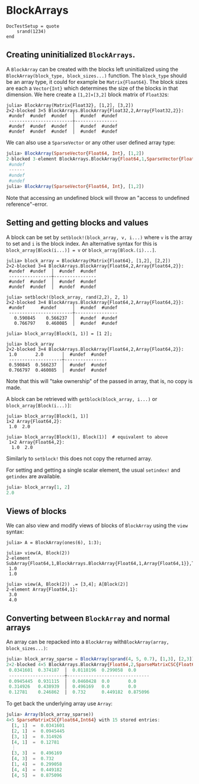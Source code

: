 # BlockArrays

```@meta
DocTestSetup = quote
    srand(1234)
end
```

## Creating uninitialized `BlockArrays`.

A `BlockArray` can be created with the blocks left uninitialized using the `BlockArray(block_type, block_sizes...)` function.
The `block_type` should be an array type, it could for example be `Matrix{Float64}`. The block sizes are each a `Vector{Int}` which determines the size of the blocks in that dimension. We here create a `[1,2]×[3,2]` block matrix of `Float32`s:

```jldoctest
julia> BlockArray(Matrix{Float32}, [1,2], [3,2])
2×2-blocked 3×5 BlockArrays.BlockArray{Float32,2,Array{Float32,2}}:
 #undef  #undef  #undef  │  #undef  #undef
 ------------------------┼----------------
 #undef  #undef  #undef  │  #undef  #undef
 #undef  #undef  #undef  │  #undef  #undef
```

We can also use a `SparseVector` or any other user defined array type:

```jl
julia> BlockArray(SparseVector{Float64, Int}, [1,2])
2-blocked 3-element BlockArrays.BlockArray{Float64,1,SparseVector{Float64,Int64}}:
 #undef
 ------
 #undef
 #undef
julia> BlockArray(SparseVector{Float64, Int}, [1,2])
```

Note that accessing an undefined block will throw an "access to undefined reference"-error.

## Setting and getting blocks and values

A block can be set by `setblock!(block_array, v, i...)` where `v` is the array to set and `i` is the block index.
An alternative syntax for this is `block_array[Block(i...)] = v` or
`block_array[Block.(i)...]`.

```jldoctest
julia> block_array = BlockArray(Matrix{Float64}, [1,2], [2,2])
2×2-blocked 3×4 BlockArrays.BlockArray{Float64,2,Array{Float64,2}}:
 #undef  #undef  │  #undef  #undef
 ----------------┼----------------
 #undef  #undef  │  #undef  #undef
 #undef  #undef  │  #undef  #undef

julia> setblock!(block_array, rand(2,2), 2, 1)
2×2-blocked 3×4 BlockArrays.BlockArray{Float64,2,Array{Float64,2}}:
 #undef      #undef      │  #undef  #undef
 ------------------------┼----------------
   0.590845    0.566237  │  #undef  #undef
   0.766797    0.460085  │  #undef  #undef

julia> block_array[Block(1, 1)] = [1 2];

julia> block_array
2×2-blocked 3×4 BlockArrays.BlockArray{Float64,2,Array{Float64,2}}:
 1.0       2.0       │  #undef  #undef
 --------------------┼----------------
 0.590845  0.566237  │  #undef  #undef
 0.766797  0.460085  │  #undef  #undef
```

Note that this will "take ownership" of the passed in array, that is, no copy is made.

A block can be retrieved with `getblock(block_array, i...)` or `block_array[Block(i...)]`:

```jldoctest
julia> block_array[Block(1, 1)]
1×2 Array{Float64,2}:
 1.0  2.0

julia> block_array[Block(1), Block(1)]  # equivalent to above
 1×2 Array{Float64,2}:
  1.0  2.0
```

Similarly to `setblock!` this does not copy the returned array.

For setting and getting a single scalar element, the usual `setindex!` and `getindex` are available.

```jl
julia> block_array[1, 2]
2.0
```

## Views of blocks

We can also view and modify views of blocks of `BlockArray` using the `view` syntax:
```jldoctest
julia> A = BlockArray(ones(6), 1:3);

julia> view(A, Block(2))
2-element SubArray{Float64,1,BlockArrays.BlockArray{Float64,1,Array{Float64,1}},Tuple{BlockArrays.BlockSlice},false}:
 1.0
 1.0

julia> view(A, Block(2)) .= [3,4]; A[Block(2)]
2-element Array{Float64,1}:
 3.0
 4.0
```



## Converting between `BlockArray` and normal arrays

An array can be repacked into a `BlockArray` with`BlockArray(array, block_sizes...)`:

```jl
julia> block_array_sparse = BlockArray(sprand(4, 5, 0.7), [1,3], [2,3])
2×2-blocked 4×5 BlockArrays.BlockArray{Float64,2,SparseMatrixCSC{Float64,Int64}}:
 0.0341601  0.374187  │  0.0118196  0.299058  0.0     
 ---------------------┼-------------------------------
 0.0945445  0.931115  │  0.0460428  0.0       0.0     
 0.314926   0.438939  │  0.496169   0.0       0.0     
 0.12781    0.246862  │  0.732      0.449182  0.875096
```

To get back the underlying array use `Array`:

```jl
julia> Array(block_array_sparse))
4×5 SparseMatrixCSC{Float64,Int64} with 15 stored entries:
  [1, 1]  =  0.0341601
  [2, 1]  =  0.0945445
  [3, 1]  =  0.314926
  [4, 1]  =  0.12781
  ⋮
  [3, 3]  =  0.496169
  [4, 3]  =  0.732
  [1, 4]  =  0.299058
  [4, 4]  =  0.449182
  [4, 5]  =  0.875096
```
